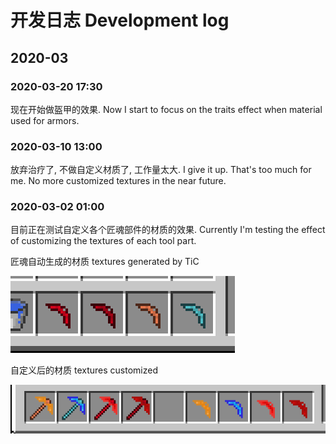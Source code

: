 # 开发日志 Development log

## 2020-03

### 2020-03-20 17:30

现在开始做盔甲的效果. Now I start to focus on the traits effect when material used for armors.

### 2020-03-10 13:00

放弃治疗了, 不做自定义材质了, 工作量太大. I give it up. That's too much for me. No more customized textures in the near future.

### 2020-03-02 01:00

目前正在测试自定义各个匠魂部件的材质的效果. Currently I'm testing the effect of customizing the textures of each tool part.

匠魂自动生成的材质 textures generated by TiC

![original](2020030201.png "original")

自定义后的材质 textures customized

![after customizing](2020030202.png "after customizing")
